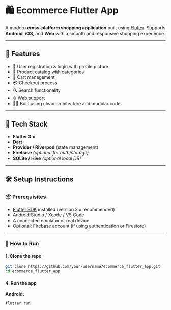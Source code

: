 # 🛍️ Ecommerce Flutter App

A modern **cross-platform shopping application** built using [Flutter](https://flutter.dev/). Supports **Android**, **iOS**, and **Web** with a smooth and responsive shopping experience.

---

## 🚀 Features

- 👤 User registration & login with profile picture
- 🛒 Product catalog with categories
- 🧾 Cart management
- 💳 Checkout process
- 🔍 Search functionality
- 🌐 Web support
- 🧑‍💻 Built using clean architecture and modular code

---

## 🧰 Tech Stack

- **Flutter 3.x**
- **Dart**
- **Provider / Riverpod** (state management)
- **Firebase** *(optional for auth/storage)*
- **SQLite / Hive** *(optional local DB)*

---

## 🛠️ Setup Instructions

### 📦 Prerequisites

- [Flutter SDK](https://docs.flutter.dev/get-started/install) installed (version 3.x recommended)
- Android Studio / Xcode / VS Code
- A connected emulator or real device
- Optional: Firebase account (if using authentication or Firestore)

---

### 🔧 How to Run

#### 1. Clone the repo

```bash
git clone https://github.com/your-username/ecommerce_flutter_app.git
cd ecommerce_flutter_app
```
#### 4. Run the app
**Android:**
```bash
flutter run
```




